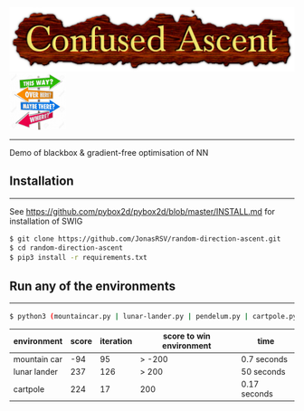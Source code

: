 <div style="flex-layout: row;">
  <img src="images/title.png" />
  <img src="images/confusion.jpg" height=100px />
</div>

---

Demo of blackbox & gradient-free optimisation of NN 


## Installation
---

See https://github.com/pybox2d/pybox2d/blob/master/INSTALL.md for installation of SWIG


```bash
$ git clone https://github.com/JonasRSV/random-direction-ascent.git
$ cd random-direction-ascent
$ pip3 install -r requirements.txt
``` 


## Run any of the environments 
---

```bash
$ python3 (mountaincar.py | lunar-lander.py | pendelum.py | cartpole.py)
```


|environment   | score  | iteration  | score to win environment  | time |
|---|---|---|---|---|
| mountain car   | -94  | 95  | > -200 | 0.7 seconds |
| lunar lander   | 237  | 126  | > 200  | 50 seconds |
| cartpole  |  224  | 17  | 200 | 0.17 seconds |
